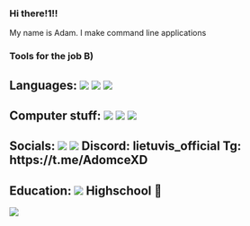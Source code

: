 ### Hi there!1!!

My name is Adam. I make command line applications

### Tools for the job B)
<p>
  <h2>Languages:
      <img src="https://img.shields.io/badge/C%2B%2B-00599C?style=for-the-badge&logo=c%2B%2B&logoColor=white" />
      <img src="https://img.shields.io/badge/C-00599C?style=for-the-badge&logo=c&logoColor=white" />
      <img src="https://img.shields.io/badge/GNU%20Bash-4EAA25?style=for-the-badge&logo=GNU%20Bash&logoColor=white" /> 
  </h2>
  <h2>Computer stuff:
  <img src="https://img.shields.io/static/v1?style=for-the-badge&message=Debian&color=A81D33&logo=Debian&logoColor=FFFFFF&label=" />
  <img src="https://img.shields.io/badge/VIM-%2311AB00.svg?&style=for-the-badge&logo=vim&logoColor=white" />
  <img src="https://img.shields.io/badge/alacritty-F46D01?style=for-the-badge&logo=alacritty&logoColor=white" />
  </h2>
  <h2>Socials:
  <img src="https://img.shields.io/badge/Telegram-2CA5E0?style=for-the-badge&logo=telegram&logoColor=white" />
  <img src="https://img.shields.io/badge/Discord-5865F2?style=for-the-badge&logo=discord&logoColor=white" />
    Discord: lietuvis_official
    Tg: https://t.me/AdomceXD
  </h2>
  <h2>Education:
  <img src="https://img.shields.io/badge/W3Schools-04AA6D?style=for-the-badge&logo=W3Schools&logoColor=white" />
    Highschool 📖
    
  </h2>
</p>
<img align="left" src="https://github-readme-stats.vercel.app/api?username=AdomceXD&show_icons=true&theme=tokyonight" />
